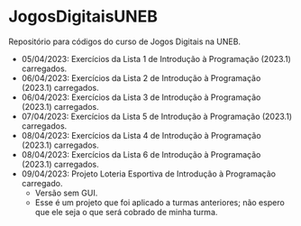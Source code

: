# JogosDigitaisUNEB
Repositório para códigos do curso de Jogos Digitais na UNEB.  
* 05/04/2023: Exercícios da Lista 1 de Introdução à Programação (2023.1) carregados.  
* 06/04/2023: Exercícios da Lista 2 de Introdução à Programação (2023.1) carregados.  
* 06/04/2023: Exercícios da Lista 3 de Introdução à Programação (2023.1) carregados.  
* 07/04/2023: Exercícios da Lista 5 de Introdução à Programação (2023.1) carregados.  
* 08/04/2023: Exercícios da Lista 4 de Introdução à Programação (2023.1) carregados.  
* 08/04/2023: Exercícios da Lista 6 de Introdução à Programação (2023.1) carregados.  
* 09/04/2023: Projeto Loteria Esportiva de Introdução à Programação carregado.
    * Versão sem GUI.
    * Esse é um projeto que foi aplicado a turmas anteriores; não espero que ele seja o que será cobrado de minha turma.
